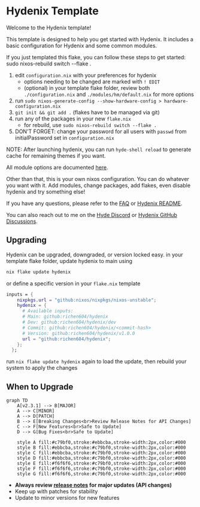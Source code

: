 # Hydenix Template

Welcome to the Hydenix template!

This template is designed to help you get started with Hydenix. It includes a basic configuration for Hydenix and some common modules.

If you just templated this flake, you can follow these steps to get started:
sudo nixos-rebuild switch --flake .
1. edit `configuration.nix` with your preferences for hydenix
   - options needing to be changed are marked with `! EDIT`
   - (optional) in your template flake folder, review both `./configuration.nix` and `./modules/hm/default.nix` for more options
2. run `sudo nixos-generate-config --show-hardware-config > hardware-configuration.nix`
3. `git init && git add .` (flakes have to be managed via git)
4. run any of the packages in your new `flake.nix`
    - for rebuild, use `sudo nixos-rebuild switch --flake .`
5. DON'T FORGET: change your password for all users with `passwd` from initialPassword set in `configuration.nix`

NOTE: After launching hydenix, you can run `hyde-shell reload` to generate cache for remaining themes if you want.

All module options are documented [here](https://github.com/richen604/hydenix/blob/main/docs/faq.md#What-are-the-module-options).

Other than that, this is your own nixos configuration. You can do whatever you want with it.
Add modules, change packages, add flakes, even disable hydenix and try something else!

If you have any questions, please refer to the [FAQ](https://github.com/richen604/hydenix/blob/main/docs/faq.md) or [Hydenix README](https://github.com/richen604/hydenix/blob/main/README.md).

You can also reach out to me on the [Hyde Discord](https://discord.gg/AYbJ9MJez7) or [Hydenix GitHub Discussions](https://github.com/richen604/hydenix/discussions).

## Upgrading

Hydenix can be upgraded, downgraded, or version locked easy.
in your template flake folder, update hydenix to main using

```bash
nix flake update hydenix
```

or define a specific version in your `flake.nix` template

```nix
inputs = {
    nixpkgs.url = "github:nixos/nixpkgs/nixos-unstable";
    hydenix = {
      # Available inputs:
      # Main: github:richen604/hydenix
      # Dev: github:richen604/hydenix/dev 
      # Commit: github:richen604/hydenix/<commit-hash>
      # Version: github:richen604/hydenix/v1.0.0
      url = "github:richen604/hydenix";
    };
  };
```

run `nix flake update hydenix` again to load the update, then rebuild your system to apply the changes

## When to Upgrade

```mermaid
graph TD
    A[v2.3.1] --> B[MAJOR]
    A --> C[MINOR]
    A --> D[PATCH]
    B --> E[Breaking Changes<br>Review Release Notes for API Changes]
    C --> F[New Features<br>Safe to Update]
    D --> G[Bug Fixes<br>Safe to Update]

    style A fill:#c79bf0,stroke:#ebbcba,stroke-width:2px,color:#000
    style B fill:#ebbcba,stroke:#c79bf0,stroke-width:2px,color:#000
    style C fill:#ebbcba,stroke:#c79bf0,stroke-width:2px,color:#000
    style D fill:#ebbcba,stroke:#c79bf0,stroke-width:2px,color:#000
    style E fill:#f6f6f6,stroke:#c79bf0,stroke-width:2px,color:#000
    style F fill:#f6f6f6,stroke:#c79bf0,stroke-width:2px,color:#000
    style G fill:#f6f6f6,stroke:#c79bf0,stroke-width:2px,color:#000
```

- **Always review [release notes](https://github.com/richen604/hydenix/releases) for major updates (API changes)**
- Keep up with patches for stability
- Update to minor versions for new features
  

